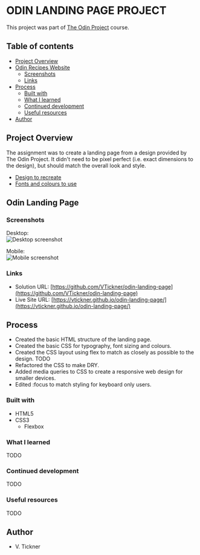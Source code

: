 # ODIN LANDING PAGE PROJECT

This project was part of [The Odin Project](https://www.theodinproject.com) course.

## Table of contents

- [Project Overview](#project-overview)
- [Odin Recipes Website](#odin-landing-page)
  - [Screenshots](#screenshots)
  - [Links](#links)
- [Process](#process)
  - [Built with](#built-with)
  - [What I learned](#what-i-learned)
  - [Continued development](#continued-development)
  - [Useful resources](#useful-resources)
- [Author](#author)

## Project Overview

The assignment was to create a landing page from a design provided by The Odin Project. It didn't need to be pixel perfect (i.e. exact dimensions to the design), but should match the overall look and style.

- [Design to recreate](desired-outcome.png)
- [Fonts and colours to use](desired-fonts-colors.png)

## Odin Landing Page

### Screenshots

Desktop:  
![Desktop screenshot](./img/desktop-screenshot.jpg)

Mobile:  
![Mobile screenshot](./img/mobile-screenshot.jpg)

### Links

- Solution URL: [https://github.com/VTickner/odin-landing-page](https://github.com/VTickner/odin-landing-page)
- Live Site URL: [https://vtickner.github.io/odin-landing-page/](https://vtickner.github.io/odin-landing-page/)

## Process

- Created the basic HTML structure of the landing page.
- Created the basic CSS for typography, font sizing and colours.
- Created the CSS layout using flex to match as closely as possible to the design.
  TODO
- Refactored the CSS to make DRY.
- Added media queries to CSS to create a responsive web design for smaller devices.
- Edited :focus to match styling for keyboard only users.

### Built with

- HTML5
- CSS3
  - Flexbox

### What I learned

TODO

### Continued development

TODO

### Useful resources

TODO

## Author

- V. Tickner
